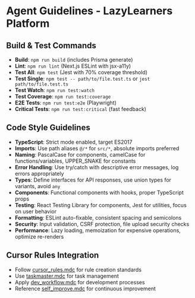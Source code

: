 # Agent Guidelines - LazyLearners Platform

## Build & Test Commands
- **Build**: `npm run build` (includes Prisma generate)
- **Lint**: `npm run lint` (Next.js ESLint with jsx-a11y)
- **Test All**: `npm test` (Jest with 70% coverage threshold)
- **Test Single**: `npm test -- path/to/file.test.ts` or `jest path/to/file.test.ts`
- **Test Watch**: `npm run test:watch`
- **Test Coverage**: `npm run test:coverage`
- **E2E Tests**: `npm run test:e2e` (Playwright)
- **Critical Tests**: `npm run test:critical` (fast feedback)

## Code Style Guidelines
- **TypeScript**: Strict mode enabled, target ES2017
- **Imports**: Use path aliases `@/*` for `src/*`, absolute imports preferred
- **Naming**: PascalCase for components, camelCase for functions/variables, UPPER_SNAKE for constants
- **Error Handling**: Use try/catch with descriptive error messages, log errors appropriately
- **Types**: Define interfaces for API responses, use union types for variants, avoid `any`
- **Components**: Functional components with hooks, proper TypeScript props
- **Testing**: React Testing Library for components, Jest for utilities, focus on user behavior
- **Formatting**: ESLint auto-fixable, consistent spacing and semicolons
- **Security**: Input validation, CSRF protection, file upload security checks
- **Performance**: Lazy loading, memoization for expensive operations, optimize re-renders

## Cursor Rules Integration
- Follow [cursor_rules.mdc](.cursor/rules/cursor_rules.mdc) for rule creation standards
- Use [taskmaster.mdc](.cursor/rules/taskmaster/taskmaster.mdc) for task management
- Apply [dev_workflow.mdc](.cursor/rules/taskmaster/dev_workflow.mdc) for development processes
- Reference [self_improve.mdc](.cursor/rules/self_improve.mdc) for continuous improvement
